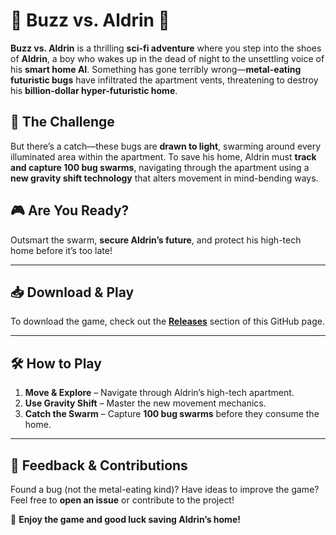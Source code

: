 # 🐝 Buzz vs. Aldrin 🚀  

**Buzz vs. Aldrin** is a thrilling **sci-fi adventure** where you step into the shoes of **Aldrin**, a boy who wakes up in the dead of night to the unsettling voice of his **smart home AI**. Something has gone terribly wrong—**metal-eating futuristic bugs** have infiltrated the apartment vents, threatening to destroy his **billion-dollar hyper-futuristic home**.  

## 🦠 The Challenge  
But there’s a catch—these bugs are **drawn to light**, swarming around every illuminated area within the apartment. To save his home, Aldrin must **track and capture 100 bug swarms**, navigating through the apartment using a **new gravity shift technology** that alters movement in mind-bending ways.  

## 🎮 Are You Ready?  
Outsmart the swarm, **secure Aldrin’s future**, and protect his high-tech home before it’s too late!  

---

## 📥 Download & Play  
To download the game, check out the **[Releases](https://github.com/Harsha-Udutha/Buzz-Aldrin/releases)** section of this GitHub page.  

---

## 🛠️ How to Play  
1. **Move & Explore** – Navigate through Aldrin’s high-tech apartment.  
2. **Use Gravity Shift** – Master the new movement mechanics.  
3. **Catch the Swarm** – Capture **100 bug swarms** before they consume the home.  

---

## 📢 Feedback & Contributions  
Found a bug (not the metal-eating kind)? Have ideas to improve the game? Feel free to **open an issue** or contribute to the project!  

🚀 **Enjoy the game and good luck saving Aldrin’s home!**  
